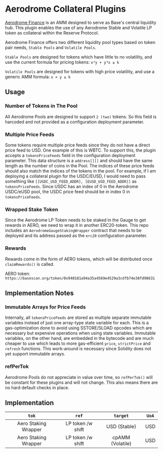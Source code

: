 # Aerodrome Collateral Plugins

[Aerodrome Finance](https://aerodrome.finance) is an AMM designed to serve as Base's central liquidity hub. This plugin enables the use of any Aerodrome Stable and Volatile LP token as collateral within the Reserve Protocol.

Aerodrome Finance offers two different liquidity pool types based on token pair needs, `Stable Pools` and `Volatile Pools`.

`Stable Pools` are designed for tokens which have little to no volatility, and use the current formula for pricing tokens: `x³y + y³x ≥ k`

`Volatile Pools` are designed for tokens with high price volatility, and use a generic AMM formula: `x × y ≥ k`

## Usage

### Number of Tokens in The Pool

All Aerodrome Pools are designed to support `2 (two)` tokens. So this field is harcoded and not provided as a configuration deployment parameter.

### Multiple Price Feeds

Some tokens require multiple price feeds since they do not have a direct price feed to USD. One example of this is WBTC. To support this, the plugin accepts a `tokensPriceFeeds` field in the configuration deployment parameter. This data structure is a `address[][]` and should have the same length as the number of coins in the Pool. The indices of these price feeds should also match the indices of the tokens in the pool. For example, if I am deploying a collateral plugin for the USDC/EUSD, I would need to pass something like `[[USDC_USD_FEED_ADDR], [EUSD_USD_FEED_ADDR]]` as `tokensPriceFeeds`. Since USDC has an index of 0 in the Aerodrome USDC/eUSD pool, the USDC price feed should be in index 0 in `tokensPriceFeeds`.

### Wrapped Stake Token

Since the Aerodrome LP Token needs to be staked in the Gauge to get rewards in AERO, we need to wrap it in another ERC20-token. This repo includes an `AerodromeGaugeStakingWrapper` contract that needs to be deployed and its address passed as the `erc20` configuration parameter.

### Rewards

Rewards come in the form of AERO tokens, which will be distributed once `claimRewards()` is called.

AERO token: `https://basescan.org/token/0x940181a94a35a4569e4529a3cdfb74e38fd98631`

## Implementation Notes

### Immutable Arrays for Price Feeds

Internally, all `tokensPriceFeeds` are stored as multiple separate immutable variables instead of just one array-type state variable for each. This is a gas-optimization done to avoid using SSTORE/SLOAD opcodes which are necessary but expensive operations when using state variables. Immutable variables, on the other hand, are embedded in the bytecode and are much cheaper to use which leads to more gas-efficient `price`, `strictPrice` and `refresh` functions. This work-around is necessary since Solidity does not yet support immutable arrays.

### refPerTok

Aerodrome Pools do not appreciate in value over time, so `refPerTok()` will be constant for these plugins and will not change. This also means there are no hard default checks in place.

## Implementation

|        `tok`         |       `ref`       |     `target`     | `UoA` |
| :------------------: | :---------------: | :--------------: | :---: |
| Aero Staking Wrapper | LP token /w shift |   USD (Stable)   |  USD  |
| Aero Staking Wrapper | LP token /w shift | cpAMM (Volatile) |  USD  |
